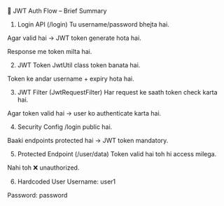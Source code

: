 🔐 JWT Auth Flow – Brief Summary
1. Login API (/login)
Tu username/password bhejta hai.

Agar valid hai → JWT token generate hota hai.

Response me token milta hai.

2. JWT Token
JwtUtil class token banata hai.

Token ke andar username + expiry hota hai.

3. JWT Filter (JwtRequestFilter)
Har request ke saath token check karta hai.

Agar token valid hai → user ko authenticate karta hai.

4. Security Config
/login public hai.

Baaki endpoints protected hai → JWT token mandatory.

5. Protected Endpoint (/user/data)
Token valid hai toh hi access milega.

Nahi toh ❌ unauthorized.

6. Hardcoded User
Username: user1

Password: password

